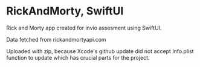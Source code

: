 # RickAndMorty, SwiftUI
Rick and Morty app created for invio assesment using SwiftUI. 

Data fetched from rickandmortyapi.com

Uploaded with zip, because Xcode's github update did not accept Info.plist function to update which has crucial parts for the project.




